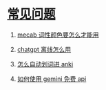 
# [常见问题](https://github.com/HIllya51/LunaTranslator/issues?q=label%3AQ%26A) 

1. [mecab 词性颜色要怎么才能用](https://github.com/HIllya51/LunaTranslator/issues/775)

1. [chatgpt 离线怎么用](https://github.com/HIllya51/LunaTranslator/issues/797)

1. [怎么自动划词进 anki](https://github.com/HIllya51/LunaTranslator/issues/796)

1. [如何使用 gemini 免费 api](https://github.com/HIllya51/LunaTranslator/issues/863)